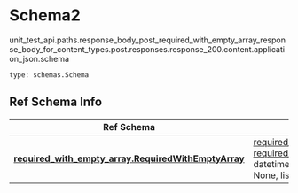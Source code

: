 # Schema2
unit_test_api.paths.response_body_post_required_with_empty_array_response_body_for_content_types.post.responses.response_200.content.application_json.schema
```
type: schemas.Schema
```

## Ref Schema Info
Ref Schema | Input Type | Output Type
---------- | ---------- | -----------
[**required_with_empty_array.RequiredWithEmptyArray**](../../../../../../../../components/schema/required_with_empty_array.md) | [required_with_empty_array.RequiredWithEmptyArrayDictInput](../../../../../../../../components/schema/required_with_empty_array.md#requiredwithemptyarraydictinput), [required_with_empty_array.RequiredWithEmptyArrayDict](../../../../../../../../components/schema/required_with_empty_array.md#requiredwithemptyarraydict), str, datetime.date, datetime.datetime, uuid.UUID, int, float, bool, None, list, tuple, bytes, io.FileIO, io.BufferedReader | [required_with_empty_array.RequiredWithEmptyArrayDict](../../../../../../../../components/schema/required_with_empty_array.md#requiredwithemptyarraydict), str, float, int, bool, None, tuple, bytes, io.FileIO
